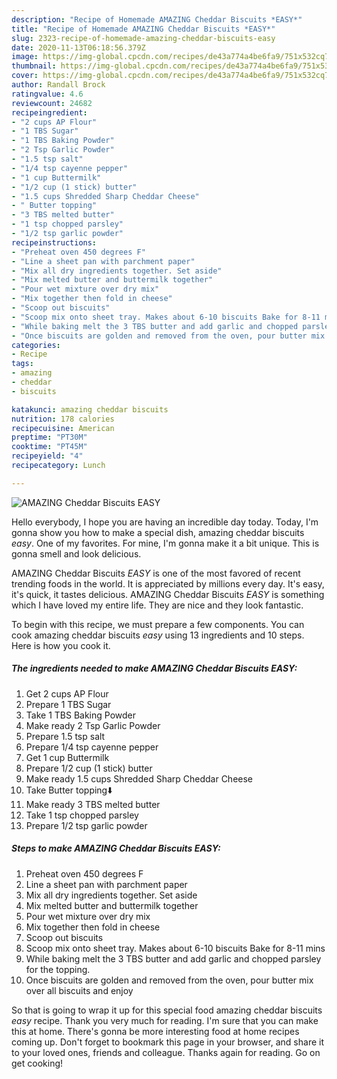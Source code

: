 ```yaml
---
description: "Recipe of Homemade AMAZING Cheddar Biscuits *EASY*"
title: "Recipe of Homemade AMAZING Cheddar Biscuits *EASY*"
slug: 2323-recipe-of-homemade-amazing-cheddar-biscuits-easy
date: 2020-11-13T06:18:56.379Z
image: https://img-global.cpcdn.com/recipes/de43a774a4be6fa9/751x532cq70/amazing-cheddar-biscuits-easy-recipe-main-photo.jpg
thumbnail: https://img-global.cpcdn.com/recipes/de43a774a4be6fa9/751x532cq70/amazing-cheddar-biscuits-easy-recipe-main-photo.jpg
cover: https://img-global.cpcdn.com/recipes/de43a774a4be6fa9/751x532cq70/amazing-cheddar-biscuits-easy-recipe-main-photo.jpg
author: Randall Brock
ratingvalue: 4.6
reviewcount: 24682
recipeingredient:
- "2 cups AP Flour"
- "1 TBS Sugar"
- "1 TBS Baking Powder"
- "2 Tsp Garlic Powder"
- "1.5 tsp salt"
- "1/4 tsp cayenne pepper"
- "1 cup Buttermilk"
- "1/2 cup (1 stick) butter"
- "1.5 cups Shredded Sharp Cheddar Cheese"
- " Butter topping"
- "3 TBS melted butter"
- "1 tsp chopped parsley"
- "1/2 tsp garlic powder"
recipeinstructions:
- "Preheat oven 450 degrees F"
- "Line a sheet pan with parchment paper"
- "Mix all dry ingredients together. Set aside"
- "Mix melted butter and buttermilk together"
- "Pour wet mixture over dry mix"
- "Mix together then fold in cheese"
- "Scoop out biscuits"
- "Scoop mix onto sheet tray. Makes about 6-10 biscuits Bake for 8-11 mins"
- "While baking melt the 3 TBS butter and add garlic and chopped parsley for the topping."
- "Once biscuits are golden and removed from the oven, pour butter mix over all biscuits and enjoy"
categories:
- Recipe
tags:
- amazing
- cheddar
- biscuits

katakunci: amazing cheddar biscuits 
nutrition: 178 calories
recipecuisine: American
preptime: "PT30M"
cooktime: "PT45M"
recipeyield: "4"
recipecategory: Lunch

---
```



![AMAZING Cheddar Biscuits *EASY*](https://img-global.cpcdn.com/recipes/de43a774a4be6fa9/751x532cq70/amazing-cheddar-biscuits-easy-recipe-main-photo.jpg)

Hello everybody, I hope you are having an incredible day today. Today, I'm gonna show you how to make a special dish, amazing cheddar biscuits *easy*. One of my favorites. For mine, I'm gonna make it a bit unique. This is gonna smell and look delicious.

AMAZING Cheddar Biscuits *EASY* is one of the most favored of recent trending foods in the world. It is appreciated by millions every day. It's easy, it's quick, it tastes delicious. AMAZING Cheddar Biscuits *EASY* is something which I have loved my entire life. They are nice and they look fantastic.




To begin with this recipe, we must prepare a few components. You can cook amazing cheddar biscuits *easy* using 13 ingredients and 10 steps. Here is how you cook it.

<!--inarticleads1-->

##### The ingredients needed to make AMAZING Cheddar Biscuits *EASY*:

1. Get 2 cups AP Flour
1. Prepare 1 TBS Sugar
1. Take 1 TBS Baking Powder
1. Make ready 2 Tsp Garlic Powder
1. Prepare 1.5 tsp salt
1. Prepare 1/4 tsp cayenne pepper
1. Get 1 cup Buttermilk
1. Prepare 1/2 cup (1 stick) butter
1. Make ready 1.5 cups Shredded Sharp Cheddar Cheese
1. Take  Butter topping⬇️
1. Make ready 3 TBS melted butter
1. Take 1 tsp chopped parsley
1. Prepare 1/2 tsp garlic powder




<!--inarticleads2-->

##### Steps to make AMAZING Cheddar Biscuits *EASY*:

1. Preheat oven 450 degrees F
1. Line a sheet pan with parchment paper
1. Mix all dry ingredients together. Set aside
1. Mix melted butter and buttermilk together
1. Pour wet mixture over dry mix
1. Mix together then fold in cheese
1. Scoop out biscuits
1. Scoop mix onto sheet tray. Makes about 6-10 biscuits Bake for 8-11 mins
1. While baking melt the 3 TBS butter and add garlic and chopped parsley for the topping.
1. Once biscuits are golden and removed from the oven, pour butter mix over all biscuits and enjoy




So that is going to wrap it up for this special food amazing cheddar biscuits *easy* recipe. Thank you very much for reading. I'm sure that you can make this at home. There's gonna be more interesting food at home recipes coming up. Don't forget to bookmark this page in your browser, and share it to your loved ones, friends and colleague. Thanks again for reading. Go on get cooking!
